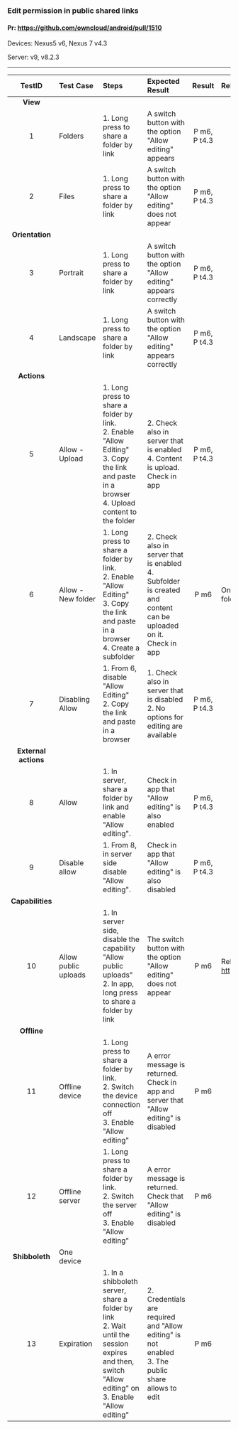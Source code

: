 ###  Edit permission in public shared links 

#### Pr: https://github.com/owncloud/android/pull/1510

Devices: Nexus5 v6, Nexus 7 v4.3

Server: v9, v8.2.3


---

 
| TestID | Test Case | Steps | Expected Result | Result | Related Comment |
| :----: | :-------- | :---- | :-------------- | :----: | :-------------- |
|**View**||||||
|1|Folders|1. Long press to share a folder by link<br>| A switch button with the option "Allow editing" appears| P m6, P t4.3||
|2|Files|1. Long press to share a folder by link<br>| A switch button with the option "Allow editing" does not appear|P m6, P t4.3||
|**Orientation**||||||
|3|Portrait|1. Long press to share a folder by link<br>| A switch button with the option "Allow editing" appears correctly|P m6, P t4.3||
|4|Landscape|1. Long press to share a folder by link<br>| A switch button with the option "Allow editing" appears correctly|P m6, P t4.3||
|**Actions**||||||
|5|Allow - Upload|1. Long press to share a folder by link.<br>2. Enable "Allow Editing"<br>3. Copy the link and paste in a browser<br>4. Upload content to the folder| 2. Check also in server that is enabled<br>4. Content is upload. Check in app|P m6, P t4.3||
|6|Allow - New folder|1. Long press to share a folder by link.<br>2. Enable "Allow Editing"<br>3. Copy the link and paste in a browser<br>4. Create a subfolder|2. Check also in server that is enabled<br>4. Subfolder is created and content can be uploaded on it. Check in app|P m6|On OC8.2.3 not appear the option to create folder|
|7|Disabling Allow|1. From 6, disable "Allow Editing"<br>2. Copy the link and paste in a browser|1. Check also in server that is disabled<br>2. No options for editing are available|P m6, P t4.3||
|**External actions**||||||
|8|Allow |1. In server, share a folder by link and enable "Allow editing".| Check in app that "Allow editing" is also enabled|P m6, P t4.3||
|9|Disable allow|1. From 8, in server side disable "Allow editing".| Check in app that "Allow editing" is also disabled|P m6, P t4.3||
|**Capabilities**||||||
|10|Allow public uploads|1. In server side, disable the capability "Allow public uploads"<br>2. In app, long press to share a folder by link| The switch button with the option "Allow editing" does not appear|P m6|Related to the server: https://github.com/owncloud/core/issues/23325|
|**Offline**||||||
|11|Offline device|1. Long press to share a folder by link.<br>2. Switch the device connection off<br>3. Enable "Allow editing"| A error message is returned. Check in app and server that "Allow editing" is disabled| P m6||
|12|Offline server|1. Long press to share a folder by link.<br>2. Switch the server off<br>3. Enable "Allow editing"| A error message is returned. Check that "Allow editing" is disabled|P m6||
|**Shibboleth**|One device|||||
|13|Expiration|1. In a shibboleth server, share a folder by link<br>2. Wait until the session expires and then, switch "Allow editing" on<br>3. Enable "Allow editing"| 2. Credentials are required and "Allow editing" is not enabled<br>3. The public share allows to edit|P m6||

